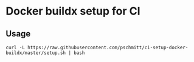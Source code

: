 # Docker buildx setup for CI

## Usage

```
curl -L https://raw.githubusercontent.com/pschmitt/ci-setup-docker-buildx/master/setup.sh | bash
```
